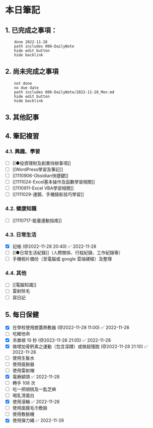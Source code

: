 # 本日筆記




## 1. 已完成之事項：
```tasks
	done 2022-11-28
	path includes 006-DailyNote
	hide edit button 
	hide backlink
```

## 2. 尚未完成之事項
```tasks
	not done
	no due date
	path includes 006-DailyNote/2022-11-28_Mon.md
	hide edit button 
	hide backlink
```

## 3. 其他記事

## 4. 筆記複習
### 4.1. 興趣、學習
- [ ] [[●投資理財及創業待辦事項]]
- [ ] [[WordPress學習及筆記]]
- [ ] [[1110906-Obsidian快捷鍵]]
- [ ] [[1111024-Excel基本操作及函數學習相關]]
- [ ] [[1110911-Excel VBA學習相關]]
- [ ] [[1111029-運鏡、手機錄影技巧學習]]

### 4.2. 健康知識
- [ ] [[1110717-能量運動指南]]

### 4.3. 日常生活
- [x] 記帳 (@2022-11-28 20:40) ✅ 2022-11-28
- [ ] [[●日常生活紀錄]]（人際關係、行程紀錄、工作紀錄等）
- [ ] 手機相片備份（至電腦或 google 雲端硬碟）及整理

### 4.4. 其他
- [ ] [[電腦知識]]
- [ ] 雷射除毛
- [ ] 寫日記

## 5. 每日保健
- [x] 在學校使用膝蓋熱敷器 (@2022-11-28 11:00) ✅ 2022-11-28
- [ ] 吃維他命
- [x] 吊單槓 10 秒 (@2022-11-28 21:05) ✅ 2022-11-28
- [x] 做增加骨鈣素之運動（包含深蹲）或做超慢跑 (@2022-11-28 21:10) ✅ 2022-11-28
- [ ] 使用生髮水
- [ ] 使用瘦臉器
- [ ] 使用雷射帽
- [x] 電療額頭 ✅ 2022-11-28
- [ ] 轉手 108 次
- [ ] 吃一把胡桃及一匙芝麻
- [ ] 喝乳清蛋白
- [x] 使用滾輪 ✅ 2022-11-28
- [ ] 使用面膜毛巾敷臉
- [ ] 使用敷臉機
- [x] 使用彈力繩 ✅ 2022-11-28